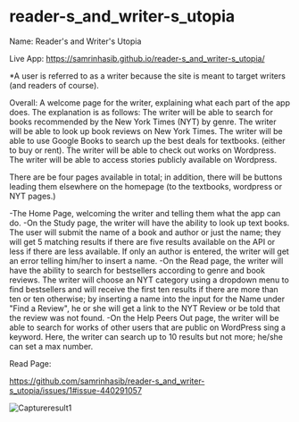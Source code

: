 # reader-s_and_writer-s_utopia
Name: Reader's and Writer's Utopia

Live App: https://samrinhasib.github.io/reader-s_and_writer-s_utopia/

*A user is referred to as a writer because the site is meant to target writers (and readers of course).

Overall: 
A welcome page for the writer, explaining what each part of the app does. The explanation is as follows:
The writer will be able to search for books recommended by the New York Times (NYT) by genre. 
The writer will be able to look up book reviews on New York Times.
The writer will be able to use Google Books to search up the best deals for textbooks. (either to buy or rent).
The writer will be able to check out works on Wordpress.
The writer will be able to access stories publicly available on Wordpress.

There are be four pages available in total; in addition, there will be buttons leading them elsewhere on the homepage (to the textbooks, wordpress or NYT pages.)

-The Home Page, welcoming the writer and telling them what the app can do.
-On the Study page, the writer will have the ability to look up text books. The user will submit the name of a book and author or just the name; they will get 5 matching results if there are five results available on the API or less if there are less available. If only an author is entered, the writer will get an error telling him/her to insert a name.
-On the Read page, the writer will have the ability to search for bestsellers according to genre and book reviews.
The writer will choose an NYT category using a dropdown menu to find bestsellers and will receive the first ten results if there are more than ten or ten otherwise; by inserting a name into the input for the Name under "Find a Review", he or she will get a link to the NYT Review or be told that the review was not found.
-On the Help Peers Out page, the writer will be able to search for works of other users that are public on WordPress sing a keyword. Here, the writer can search up to 10 results but not more; he/she can set a max number.

Read Page:

https://github.com/samrinhasib/reader-s_and_writer-s_utopia/issues/1#issue-440291057

![Captureresult1](https://user-images.githubusercontent.com/47932989/57175030-14921f80-6e15-11e9-80bc-53c56cb84e12.JPG)
